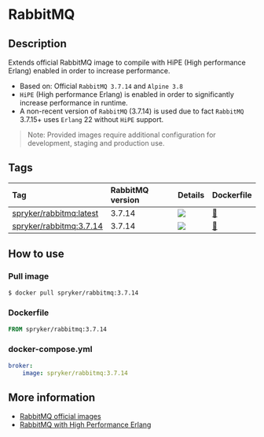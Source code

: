 # RabbitMQ

## Description

Extends official RabbitMQ image to compile with HiPE (High performance Erlang) enabled in order to increase performance.

* Based on: Official `RabbitMQ 3.7.14` and `Alpine 3.8`
* `HiPE` (High performance Erlang) is enabled in order to significantly increase performance in runtime.
* A non-recent version of `RabbitMQ` (3.7.14) is used due to fact `RabbitMQ` 3.7.15+ uses `Erlang` 22 without `HiPE` support.

> Note: Provided images require additional configuration for development, staging and production use.

## Tags

| Tag     | RabbitMQ version     | Details     | Dockerfile     |
| :------------- | :------------- | :------------- | :------------- |
| [spryker/rabbitmq:latest](https://hub.docker.com/r/spryker/rabbitmq/tags) | 3.7.14 | [![](https://images.microbadger.com/badges/image/spryker/rabbitmq:latest.svg)](https://microbadger.com/images/spryker/rabbitmq "Get your own image badge on microbadger.com") | [:link:](https://github.com/spryker/docker-rabbitmq/blob/master/3.7.14/Dockerfile) |
| [spryker/rabbitmq:3.7.14](https://hub.docker.com/r/spryker/rabbitmq/tags)  | 3.7.14 | [![](https://images.microbadger.com/badges/image/spryker/rabbitmq:3.7.14.svg)](https://microbadger.com/images/spryker/rabbitmq "Get your own image badge on microbadger.com") | [:link:](https://github.com/spryker/docker-rabbitmq/blob/master/3.7.14/Dockerfile) |

## How to use

### Pull image
```bash
$ docker pull spryker/rabbitmq:3.7.14
```

### Dockerfile
```dockerfile
FROM spryker/rabbitmq:3.7.14
```

### docker-compose.yml
```yaml
broker:
    image: spryker/rabbitmq:3.7.14
```


## More information
* [RabbitMQ official images](https://github.com/docker-library/rabbitmq)
* [RabbitMQ with High Performance Erlang](https://www.cloudamqp.com/blog/2014-03-31-rabbitmq-hipe.html)
